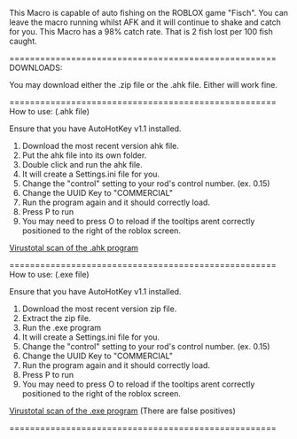 This Macro is capable of auto fishing on the ROBLOX game "Fisch". You can leave the macro running whilst AFK and it will continue to shake and catch for you.
This Macro has a 98% catch rate. That is 2 fish lost per 100 fish caught.

====================================================
DOWNLOADS:

You may download either the .zip file or the .ahk file. Either will work fine.

====================================================
How to use: (.ahk file)

Ensure that you have AutoHotKey v1.1 installed.

1. Download the most recent version ahk file.
2. Put the ahk file into its own folder.
3. Double click and run the ahk file.
4. It will create a Settings.ini file for you.
5. Change the "control" setting to your rod's control number. (ex. 0.15)
6. Change the UUID Key to "COMMERCIAL"
7. Run the program again and it should correctly load.
8. Press P to run
9. You may need to press O to reload if the tooltips arent correctly positioned to the right of the roblox screen.

[Virustotal scan of the .ahk program](https://www.virustotal.com/gui/file/c041cb7ad42291cd0d8082690c206fe3486f5b7854edecfd8ac8f39016d17fde?nocache=1)

====================================================
How to use: (.exe file)

Ensure that you have AutoHotKey v1.1 installed.

1. Download the most recent version zip file.
2. Extract the zip file.
3. Run the .exe program
4. It will create a Settings.ini file for you.
5. Change the "control" setting to your rod's control number. (ex. 0.15)
6. Change the UUID Key to "COMMERCIAL"
7. Run the program again and it should correctly load.
8. Press P to run
9. You may need to press O to reload if the tooltips arent correctly positioned to the right of the roblox screen.

[Virustotal scan of the .exe program](https://www.virustotal.com/gui/file/95c85ecbf20e9035d103504d50abf22dcff919a7738696a31ffa52eb6e3bf10d?nocache=1) (There are false positives)

====================================================
